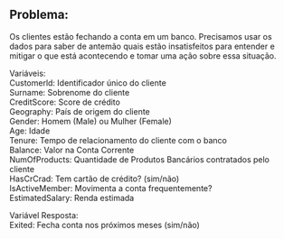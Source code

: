 ## Problema:
Os clientes estão fechando a conta em um banco. Precisamos usar os dados para saber de antemão quais estão insatisfeitos para entender e mitigar o que está acontecendo e tomar uma ação sobre essa situação. </br>

Variáveis: </br>
Customerld: Identificador único do cliente </br>
Surname: Sobrenome do cliente </br>
CreditScore: Score de crédito </br>
Geography: País de origem do cliente </br>
Gender: Homem (Male) ou Mulher (Female) </br>
Age: Idade </br>
Tenure: Tempo de relacionamento do cliente com o banco </br>
Balance: Valor na Conta Corrente </br>
NumOfProducts: Quantidade de Produtos Bancários contratados pelo cliente </br>
HasCrCrad: Tem cartão de crédito? (sim/não) </br>
IsActiveMember: Movimenta a conta frequentemente? </br>
EstimatedSalary: Renda estimada </br>

Variável Resposta:</br>
Exited: Fecha conta nos próximos meses (sim/não)
